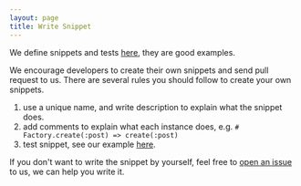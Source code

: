 ```yaml
---
layout: page
title: Write Snippet
---
```


We define snippets and tests [here][1], they are good
examples.

We encourage developers to create their own snippets and send pull
request to us. There are several rules you should follow to create your
own snippets.

1. use a unique name, and write description to explain what the snippet
   does.
2. add comments to explain what each instance does, e.g.
   `# Factory.create(:post) => create(:post)`
3. test snippet, see our example [here][2].

If you don't want to write the snippet by yourself, feel free to [open
an issue][3] to us, we can help you write it.

[1]: https://github.com/xinminlabs/synvert-snippets
[2]: https://github.com/xinminlabs/synvert-snippets/blob/master/spec/factory_bot/use_short_syntax_spec.rb
[3]: https://github.com/xinminlabs/synvert-snippets/issues

